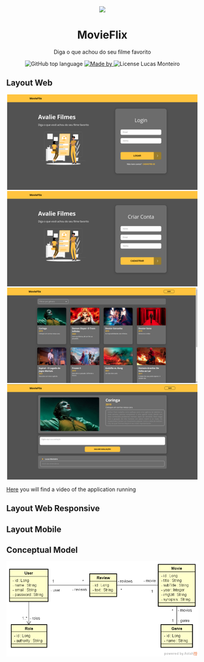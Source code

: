 <div align="center">
  <img src="https://github.com/Lukinhasssss/movieflix/blob/main/frontend/public/favicon.ico" width="150" />
  <h1>MovieFlix</h1>
  <p>Diga o que achou do seu filme favorito</p>
  <p>
    <img alt="GitHub top language" src="https://img.shields.io/github/languages/top/Lukinhasssss/movieflix?color=%23FFC700">
    <a href="https://www.linkedin.com/in/dev-lucasmonteiro/" target="_blank" rel="noopener noreferrer">
      <img alt="Made by" src="https://img.shields.io/badge/made%20by-Lucas%20Monteiro-%23FFC700">
    </a> 
    <img alt="License Lucas Monteiro" src="https://img.shields.io/github/license/Lukinhasssss/movieflix?color=%23FFC700">
  </p>
</div>

## Layout Web
<div align="center">
  <img src="https://github.com/Lukinhasssss/assets/blob/main/movieflix/login.png" width="500" />
  <img src="https://github.com/Lukinhasssss/assets/blob/main/movieflix/criar-conta.png" width="500" />
  <img src="https://github.com/Lukinhasssss/assets/blob/main/movieflix/list-movies.png" width="500" />
  <img src="https://github.com/Lukinhasssss/assets/blob/main/movieflix/movie-details.png" width="500" />
  <div align=left>
    <p>
      <a href="https://drive.google.com/file/d/12IQPdznSnwclYJEhHHJvUHOoSkfQwou-/view?usp=sharing">Here</a>
      you will find a video of the application running
    </p>
  </div>
</div>

## Layout Web Responsive

## Layout Mobile

## Conceptual Model
![Conceptual Model](https://github.com/Lukinhasssss/assets/blob/main/movieflix/modelo-conceitual.png)
